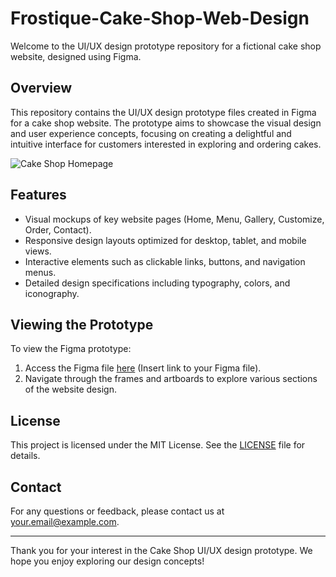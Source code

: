 # Frostique-Cake-Shop-Web-Design

Welcome to the UI/UX design prototype repository for a fictional cake shop website, designed using Figma.

## Overview

This repository contains the UI/UX design prototype files created in Figma for a cake shop website. The prototype aims to showcase the visual design and user experience concepts, focusing on creating a delightful and intuitive interface for customers interested in exploring and ordering cakes.

![Cake Shop Homepage](images/homepage.png)

## Features

- Visual mockups of key website pages (Home, Menu, Gallery, Customize, Order, Contact).
- Responsive design layouts optimized for desktop, tablet, and mobile views.
- Interactive elements such as clickable links, buttons, and navigation menus.
- Detailed design specifications including typography, colors, and iconography.

## Viewing the Prototype

To view the Figma prototype:

1. Access the Figma file [here](#) (Insert link to your Figma file).
2. Navigate through the frames and artboards to explore various sections of the website design.

## License

This project is licensed under the MIT License. See the [LICENSE](LICENSE) file for details.

## Contact

For any questions or feedback, please contact us at your.email@example.com.

---

Thank you for your interest in the Cake Shop UI/UX design prototype. We hope you enjoy exploring our design concepts!
